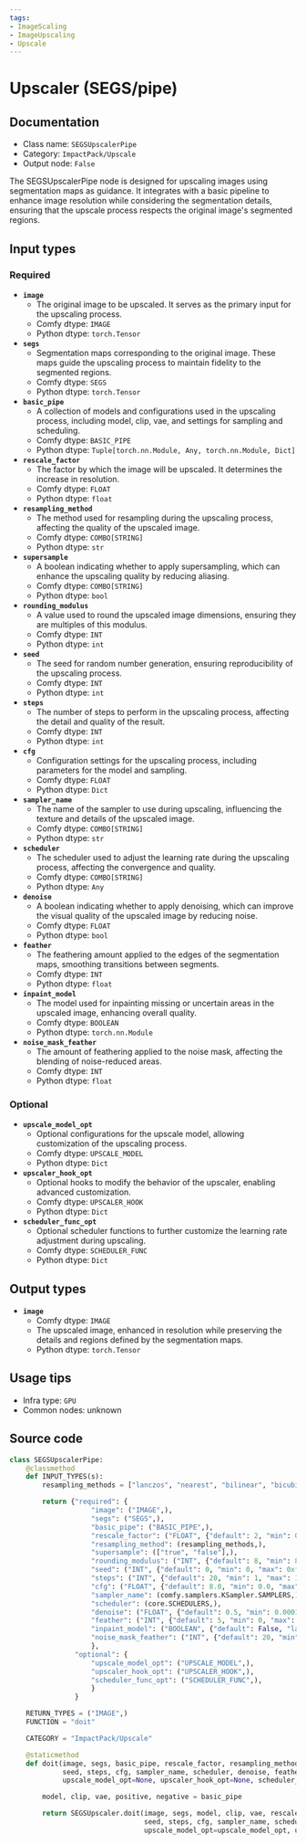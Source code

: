 ```yaml
---
tags:
- ImageScaling
- ImageUpscaling
- Upscale
---
```


# Upscaler (SEGS/pipe)
## Documentation
- Class name: `SEGSUpscalerPipe`
- Category: `ImpactPack/Upscale`
- Output node: `False`

The SEGSUpscalerPipe node is designed for upscaling images using segmentation maps as guidance. It integrates with a basic pipeline to enhance image resolution while considering the segmentation details, ensuring that the upscale process respects the original image's segmented regions.
## Input types
### Required
- **`image`**
    - The original image to be upscaled. It serves as the primary input for the upscaling process.
    - Comfy dtype: `IMAGE`
    - Python dtype: `torch.Tensor`
- **`segs`**
    - Segmentation maps corresponding to the original image. These maps guide the upscaling process to maintain fidelity to the segmented regions.
    - Comfy dtype: `SEGS`
    - Python dtype: `torch.Tensor`
- **`basic_pipe`**
    - A collection of models and configurations used in the upscaling process, including model, clip, vae, and settings for sampling and scheduling.
    - Comfy dtype: `BASIC_PIPE`
    - Python dtype: `Tuple[torch.nn.Module, Any, torch.nn.Module, Dict]`
- **`rescale_factor`**
    - The factor by which the image will be upscaled. It determines the increase in resolution.
    - Comfy dtype: `FLOAT`
    - Python dtype: `float`
- **`resampling_method`**
    - The method used for resampling during the upscaling process, affecting the quality of the upscaled image.
    - Comfy dtype: `COMBO[STRING]`
    - Python dtype: `str`
- **`supersample`**
    - A boolean indicating whether to apply supersampling, which can enhance the upscaling quality by reducing aliasing.
    - Comfy dtype: `COMBO[STRING]`
    - Python dtype: `bool`
- **`rounding_modulus`**
    - A value used to round the upscaled image dimensions, ensuring they are multiples of this modulus.
    - Comfy dtype: `INT`
    - Python dtype: `int`
- **`seed`**
    - The seed for random number generation, ensuring reproducibility of the upscaling process.
    - Comfy dtype: `INT`
    - Python dtype: `int`
- **`steps`**
    - The number of steps to perform in the upscaling process, affecting the detail and quality of the result.
    - Comfy dtype: `INT`
    - Python dtype: `int`
- **`cfg`**
    - Configuration settings for the upscaling process, including parameters for the model and sampling.
    - Comfy dtype: `FLOAT`
    - Python dtype: `Dict`
- **`sampler_name`**
    - The name of the sampler to use during upscaling, influencing the texture and details of the upscaled image.
    - Comfy dtype: `COMBO[STRING]`
    - Python dtype: `str`
- **`scheduler`**
    - The scheduler used to adjust the learning rate during the upscaling process, affecting the convergence and quality.
    - Comfy dtype: `COMBO[STRING]`
    - Python dtype: `Any`
- **`denoise`**
    - A boolean indicating whether to apply denoising, which can improve the visual quality of the upscaled image by reducing noise.
    - Comfy dtype: `FLOAT`
    - Python dtype: `bool`
- **`feather`**
    - The feathering amount applied to the edges of the segmentation maps, smoothing transitions between segments.
    - Comfy dtype: `INT`
    - Python dtype: `float`
- **`inpaint_model`**
    - The model used for inpainting missing or uncertain areas in the upscaled image, enhancing overall quality.
    - Comfy dtype: `BOOLEAN`
    - Python dtype: `torch.nn.Module`
- **`noise_mask_feather`**
    - The amount of feathering applied to the noise mask, affecting the blending of noise-reduced areas.
    - Comfy dtype: `INT`
    - Python dtype: `float`
### Optional
- **`upscale_model_opt`**
    - Optional configurations for the upscale model, allowing customization of the upscaling process.
    - Comfy dtype: `UPSCALE_MODEL`
    - Python dtype: `Dict`
- **`upscaler_hook_opt`**
    - Optional hooks to modify the behavior of the upscaler, enabling advanced customization.
    - Comfy dtype: `UPSCALER_HOOK`
    - Python dtype: `Dict`
- **`scheduler_func_opt`**
    - Optional scheduler functions to further customize the learning rate adjustment during upscaling.
    - Comfy dtype: `SCHEDULER_FUNC`
    - Python dtype: `Dict`
## Output types
- **`image`**
    - Comfy dtype: `IMAGE`
    - The upscaled image, enhanced in resolution while preserving the details and regions defined by the segmentation maps.
    - Python dtype: `torch.Tensor`
## Usage tips
- Infra type: `GPU`
- Common nodes: unknown


## Source code
```python
class SEGSUpscalerPipe:
    @classmethod
    def INPUT_TYPES(s):
        resampling_methods = ["lanczos", "nearest", "bilinear", "bicubic"]

        return {"required": {
                    "image": ("IMAGE",),
                    "segs": ("SEGS",),
                    "basic_pipe": ("BASIC_PIPE",),
                    "rescale_factor": ("FLOAT", {"default": 2, "min": 0.01, "max": 100.0, "step": 0.01}),
                    "resampling_method": (resampling_methods,),
                    "supersample": (["true", "false"],),
                    "rounding_modulus": ("INT", {"default": 8, "min": 8, "max": 1024, "step": 8}),
                    "seed": ("INT", {"default": 0, "min": 0, "max": 0xffffffffffffffff}),
                    "steps": ("INT", {"default": 20, "min": 1, "max": 10000}),
                    "cfg": ("FLOAT", {"default": 8.0, "min": 0.0, "max": 100.0}),
                    "sampler_name": (comfy.samplers.KSampler.SAMPLERS,),
                    "scheduler": (core.SCHEDULERS,),
                    "denoise": ("FLOAT", {"default": 0.5, "min": 0.0001, "max": 1.0, "step": 0.01}),
                    "feather": ("INT", {"default": 5, "min": 0, "max": 100, "step": 1}),
                    "inpaint_model": ("BOOLEAN", {"default": False, "label_on": "enabled", "label_off": "disabled"}),
                    "noise_mask_feather": ("INT", {"default": 20, "min": 0, "max": 100, "step": 1}),
                    },
                "optional": {
                    "upscale_model_opt": ("UPSCALE_MODEL",),
                    "upscaler_hook_opt": ("UPSCALER_HOOK",),
                    "scheduler_func_opt": ("SCHEDULER_FUNC",),
                    }
                }

    RETURN_TYPES = ("IMAGE",)
    FUNCTION = "doit"

    CATEGORY = "ImpactPack/Upscale"

    @staticmethod
    def doit(image, segs, basic_pipe, rescale_factor, resampling_method, supersample, rounding_modulus,
             seed, steps, cfg, sampler_name, scheduler, denoise, feather, inpaint_model, noise_mask_feather,
             upscale_model_opt=None, upscaler_hook_opt=None, scheduler_func_opt=None):

        model, clip, vae, positive, negative = basic_pipe

        return SEGSUpscaler.doit(image, segs, model, clip, vae, rescale_factor, resampling_method, supersample, rounding_modulus,
                                 seed, steps, cfg, sampler_name, scheduler, positive, negative, denoise, feather, inpaint_model, noise_mask_feather,
                                 upscale_model_opt=upscale_model_opt, upscaler_hook_opt=upscaler_hook_opt, scheduler_func_opt=scheduler_func_opt)

```
